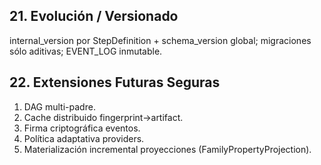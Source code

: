 ## 21. Evolución / Versionado

internal_version por StepDefinition + schema_version global; migraciones sólo aditivas; EVENT_LOG inmutable.

## 22. Extensiones Futuras Seguras

1. DAG multi-padre.
2. Cache distribuido fingerprint→artifact.
3. Firma criptográfica eventos.
4. Política adaptativa providers.
5. Materialización incremental proyecciones (FamilyPropertyProjection).
